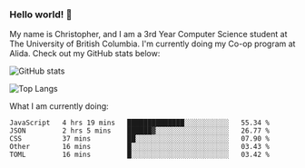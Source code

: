 ### Hello world! 👋
My name is Christopher, and I am a 3rd Year Computer Science student at The University of British Columbia. I'm currently doing my Co-op program at Alida.
Check out my GitHub stats below: 

![GitHub stats](https://github-readme-stats-chrishadrian.vercel.app/api?username=chrishadrian&hide=contribs,issues&count_private=true&show_icons=true&theme=tokyonight)

![Top Langs](https://github-readme-stats-chrishadrian.vercel.app/api/top-langs/?username=chrishadrian&exclude_repo=prodify,cpsc221&layout=compact&theme=tokyonight&langs_count=4)

What I am currently doing:
<!--START_SECTION:waka-->

```text
JavaScript   4 hrs 19 mins   ██████████████░░░░░░░░░░░   55.34 %
JSON         2 hrs 5 mins    ██████▓░░░░░░░░░░░░░░░░░░   26.77 %
CSS          37 mins         ██░░░░░░░░░░░░░░░░░░░░░░░   07.90 %
Other        16 mins         █░░░░░░░░░░░░░░░░░░░░░░░░   03.43 %
TOML         16 mins         █░░░░░░░░░░░░░░░░░░░░░░░░   03.42 %
```

<!--END_SECTION:waka-->
<!-- [![willianrod's wakatime stats](https://github-readme-stats.vercel.app/api/wakatime?username=chrishadrian)](https://github.com/anuraghazra/github-readme-stats) -->

<!--
- 🔭 I’m currently working on ...
- 🌱 I’m currently learning ...
- 👯 I’m looking to collaborate on ...
- 🤔 I’m looking for help with ...
- 💬 Ask me about ...
- 📫 How to reach me: ...
- 😄 Pronouns: ...
- ⚡ Fun fact: ...
-->
